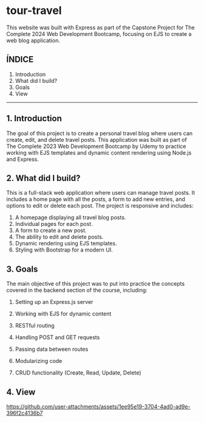 # tour-travel
This website was built with Express as part of the Capstone Project for The Complete 2024 Web Development Bootcamp, focusing on EJS to create a web blog application.

## ÍNDICE

1. Introduction 
2. What did I build?
3. Goals
4. View

****

## 1. Introduction
The goal of this project is to create a personal travel blog where users can create, edit, and delete travel posts. This application was built as part of The Complete 2023 Web Development Bootcamp by Udemy to practice working with EJS templates and dynamic content rendering using Node.js and Express.

## 2. What did I build?
This is a full-stack web application where users can manage travel posts. It includes a home page with all the posts, a form to add new entries, and options to edit or delete each post. The project is responsive and includes:

1. A homepage displaying all travel blog posts.
2. Individual pages for each post.
3. A form to create a new post.
4. The ability to edit and delete posts.
5. Dynamic rendering using EJS templates.
6. Styling with Bootstrap for a modern UI.



## 3. Goals
The main objective of this project was to put into practice the concepts covered in the backend section of the course, including:

1. Setting up an Express.js server
2. Working with EJS for dynamic content
3. RESTful routing
4. Handling POST and GET requests
5. Passing data between routes
6. Modularizing code


7. CRUD functionality (Create, Read, Update, Delete)

## 4. View
https://github.com/user-attachments/assets/1ee95e19-3704-4ad0-ad9e-396f2c4136b7

